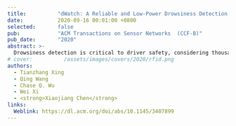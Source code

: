 ```yaml
---
title:          "dWatch: A Reliable and Low-Power Drowsiness Detection System for Drivers Based on Mobile Devices"
date:           2020-09-16 00:01:00 +0800
selected:       false
pub:            "ACM Transactions on Sensor Networks  (CCF-B)"
pub_date:       "2020"
abstract: >-
  Drowsiness detection is critical to driver safety, considering thousands of deaths caused by drowsy driving annually. Professional equipment is capable of providing high detection accuracy, but the high cost limits their applications in practice. The use of mobile devices such as smart watches and smart phones holds the promise of providing a more convenient, practical, non-invasive method for drowsiness detection. In this article, we propose a real-time driver drowsiness detection system based on mobile devices, referred to as dWatch, which combines physiological measurements with motion states of a driver to achieve high detection accuracy and low power consumption. Specifically, based on heart rate measurements, we design different methods for calculating heart rate variability (HRV) and sensing yawn actions, respectively, which are combined with steering wheel motion features extracted from motion sensors for drowsiness detection. We also design a driving posture detection algorithm to control the operation of the heart rate sensor to reduce system power consumption. Extensive experimental results show that the proposed system achieves a detection accuracy up to 97.1% and reduces energy consumption by 33%. 
# cover:          /assets/images/covers/2020/rfid.png
authors:
  - Tianzhang Xing
  - Qing Wang
  - Chase Q. Wu
  - Wei Xi 
  - <strong>Xiaojiang Chen</strong>
links:
  Weblink: https://dl.acm.org/doi/abs/10.1145/3407899
---
```

